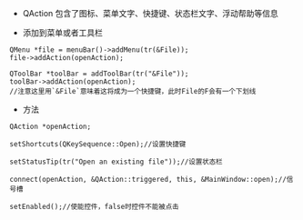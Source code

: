 - QAction 包含了图标、菜单文字、快捷键、状态栏文字、浮动帮助等信息

- 添加到菜单或者工具栏
>
    QMenu *file = menuBar()->addMenu(tr(&File));
    file->addAction(openAction);

    QToolBar *toolBar = addToolBar(tr("&File"));
    toolBar->addAction(openAction);
    //注意这里用`&File`意味着这将成为一个快捷键，此时File的F会有一个下划线
- 方法
>

    QAction *openAction;

    setShortcuts(QKeySequence::Open);//设置快捷键

    setStatusTip(tr("Open an existing file"));//设置状态栏

    connect(openAction, &QAction::triggered, this, &MainWindow::open);//信号槽

    setEnabled();//使能控件，false时控件不能被点击

    



